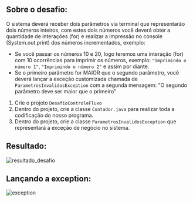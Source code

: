 
<div>

## Sobre o desafio: 

O sistema deverá receber dois parâmetros via terminal que representarão dois números inteiros, 
com estes dois números você deverá obter a quantidade de interações (for) e realizar a impressão no console (System.out.print) dos números incrementados, exemplo:

* Se você passar os números 10 e 20, logo teremos uma interação (for) com 10 ocorrências para imprimir os números, exemplo: `"Imprimindo o número 1"`, `"Imprimindo o número 2"` e assim por diante.
* Se o primeiro parâmetro for MAIOR que o segundo parâmetro, você deverá lançar a exceção customizada chamada de `ParametrosInvalidosException` com a segunda mensagem: "O segundo parâmetro deve ser maior que o primeiro"   

1. Crie o projeto `DesafioControleFluxo`
2. Dentro do projeto, crie a classe `Contador.java` para realizar toda a codificação do nosso programa.
3. Dentro do projeto, crie a classe `ParametrosInvalidosException` que representará a exceção de negócio no sistema. 
</div>

## Resultado:

![resultado_desafio](https://github.com/duarterj/controle-de-fluxo-desafio/assets/119144791/567038b9-7b33-443f-a772-24f3e1fc4931)




## Lançando a exception:

![exception](https://github.com/duarterj/controle-de-fluxo-desafio/assets/119144791/9062e17c-788d-420b-b5ec-4370b606d389)

</div>




